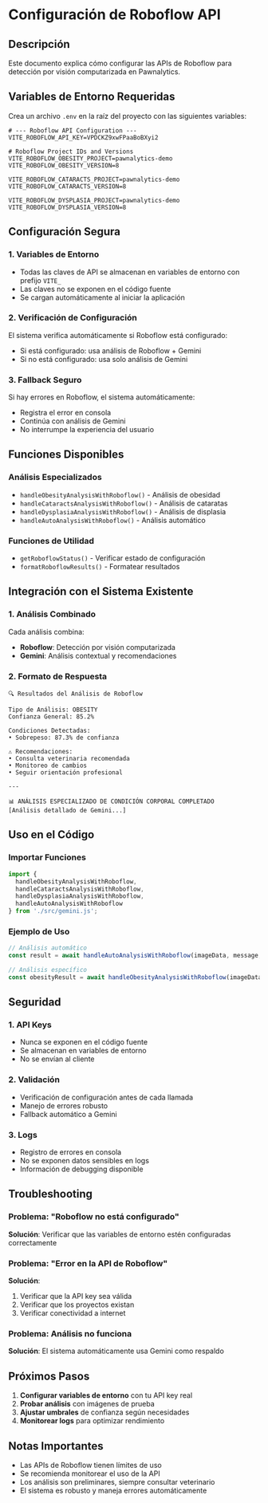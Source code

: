 # Configuración de Roboflow API

## Descripción
Este documento explica cómo configurar las APIs de Roboflow para detección por visión computarizada en Pawnalytics.

## Variables de Entorno Requeridas

Crea un archivo `.env` en la raíz del proyecto con las siguientes variables:

```env
# --- Roboflow API Configuration ---
VITE_ROBOFLOW_API_KEY=VPDCKZ9xwFPaaBoBXyi2

# Roboflow Project IDs and Versions
VITE_ROBOFLOW_OBESITY_PROJECT=pawnalytics-demo
VITE_ROBOFLOW_OBESITY_VERSION=8

VITE_ROBOFLOW_CATARACTS_PROJECT=pawnalytics-demo
VITE_ROBOFLOW_CATARACTS_VERSION=8

VITE_ROBOFLOW_DYSPLASIA_PROJECT=pawnalytics-demo
VITE_ROBOFLOW_DYSPLASIA_VERSION=8
```

## Configuración Segura

### 1. Variables de Entorno
- Todas las claves de API se almacenan en variables de entorno con prefijo `VITE_`
- Las claves no se exponen en el código fuente
- Se cargan automáticamente al iniciar la aplicación

### 2. Verificación de Configuración
El sistema verifica automáticamente si Roboflow está configurado:
- Si está configurado: usa análisis de Roboflow + Gemini
- Si no está configurado: usa solo análisis de Gemini

### 3. Fallback Seguro
Si hay errores en Roboflow, el sistema automáticamente:
- Registra el error en consola
- Continúa con análisis de Gemini
- No interrumpe la experiencia del usuario

## Funciones Disponibles

### Análisis Especializados
- `handleObesityAnalysisWithRoboflow()` - Análisis de obesidad
- `handleCataractsAnalysisWithRoboflow()` - Análisis de cataratas  
- `handleDysplasiaAnalysisWithRoboflow()` - Análisis de displasia
- `handleAutoAnalysisWithRoboflow()` - Análisis automático

### Funciones de Utilidad
- `getRoboflowStatus()` - Verificar estado de configuración
- `formatRoboflowResults()` - Formatear resultados

## Integración con el Sistema Existente

### 1. Análisis Combinado
Cada análisis combina:
- **Roboflow**: Detección por visión computarizada
- **Gemini**: Análisis contextual y recomendaciones

### 2. Formato de Respuesta
```
🔍 Resultados del Análisis de Roboflow

Tipo de Análisis: OBESITY
Confianza General: 85.2%

Condiciones Detectadas:
• Sobrepeso: 87.3% de confianza

⚠️ Recomendaciones:
• Consulta veterinaria recomendada
• Monitoreo de cambios
• Seguir orientación profesional

---

📊 ANÁLISIS ESPECIALIZADO DE CONDICIÓN CORPORAL COMPLETADO
[Análisis detallado de Gemini...]
```

## Uso en el Código

### Importar Funciones
```javascript
import { 
  handleObesityAnalysisWithRoboflow,
  handleCataractsAnalysisWithRoboflow,
  handleDysplasiaAnalysisWithRoboflow,
  handleAutoAnalysisWithRoboflow
} from './src/gemini.js';
```

### Ejemplo de Uso
```javascript
// Análisis automático
const result = await handleAutoAnalysisWithRoboflow(imageData, message, 'es');

// Análisis específico
const obesityResult = await handleObesityAnalysisWithRoboflow(imageData, message, 'es');
```

## Seguridad

### 1. API Keys
- Nunca se exponen en el código fuente
- Se almacenan en variables de entorno
- No se envían al cliente

### 2. Validación
- Verificación de configuración antes de cada llamada
- Manejo de errores robusto
- Fallback automático a Gemini

### 3. Logs
- Registro de errores en consola
- No se exponen datos sensibles en logs
- Información de debugging disponible

## Troubleshooting

### Problema: "Roboflow no está configurado"
**Solución**: Verificar que las variables de entorno estén configuradas correctamente

### Problema: "Error en la API de Roboflow"
**Solución**: 
1. Verificar que la API key sea válida
2. Verificar que los proyectos existan
3. Verificar conectividad a internet

### Problema: Análisis no funciona
**Solución**: El sistema automáticamente usa Gemini como respaldo

## Próximos Pasos

1. **Configurar variables de entorno** con tu API key real
2. **Probar análisis** con imágenes de prueba
3. **Ajustar umbrales** de confianza según necesidades
4. **Monitorear logs** para optimizar rendimiento

## Notas Importantes

- Las APIs de Roboflow tienen límites de uso
- Se recomienda monitorear el uso de la API
- Los análisis son preliminares, siempre consultar veterinario
- El sistema es robusto y maneja errores automáticamente 